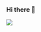 ### Hi there 👋
<img src="https://media.licdn.com/dms/image/D5616AQEtL2STP2Lwbg/profile-displaybackgroundimage-shrink_350_1400/0/1695601033709?e=1712793600&v=beta&t=fXFoY7mkxr5Mz_wVBeZEtay34YICJAgfw9xJJBHra7k">
<!--
**taegukseok/taegukseok** is a ✨ _special_ ✨ repository because its `README.md` (this file) appears on your GitHub profile.

Here are some ideas to get you started:

- 🔭 I’m currently working on ...
- 🌱 I’m currently learning ...
- 👯 I’m looking to collaborate on ...
- 🤔 I’m looking for help with ...
- 💬 Ask me about ...
- 📫 How to reach me: ...
- 😄 Pronouns: ...
- ⚡ Fun fact: ...
-->
